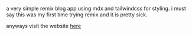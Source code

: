 a very simple remix blog app using mdx and tailwindcss for styling. i must say this was my first time trying remix and it is pretty sick.

anyways visit the website [here](https://blog.nexxel.dev/)
